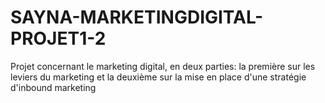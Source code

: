 # SAYNA-MARKETINGDIGITAL-PROJET1-2
Projet concernant le marketing digital, en deux parties: la première sur les leviers du marketing et la deuxième sur la mise en place d'une stratégie d'inbound marketing
